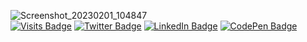 ![Screenshot_20230201_104847](https://user-images.githubusercontent.com/107327227/216108179-2fdbfde4-380c-4b2d-8dfc-2f406b27aaf8.png)
<br>
[![Visits Badge](https://badges.pufler.dev/visits/braydoncoyer/braydoncoyer)]()
[![Twitter Badge](https://img.shields.io/badge/Twitter-Profile-informational?style=flat&logo=twitter&logoColor=white&color=1CA2F1)]()
[![LinkedIn Badge](https://img.shields.io/badge/LinkedIn-Profile-informational?style=flat&logo=linkedin&logoColor=white&color=0D76A8)]()
[![CodePen Badge](https://img.shields.io/badge/CodePen-Profile-informational?style=flat&logo=codepen&logoColor=white&color=black)]()
